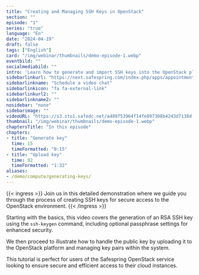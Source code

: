 ```yaml
---
title: "Creating and Managing SSH Keys in OpenStack"
section: ""
episode: "1"
series: "true"
language: "En"
date: "2024-04-19"
draft: false
tags: ["English"]
card: "/img/webinar/thumbnails/demo-episode-1.webp"
eventbild: ""
socialmediabild: ""
intro: 'Learn how to generate and import SSH keys into the OpenStack platform with this step-by-step video tutorial.'
sidebarlinkurl: "https://next.safespring.com/index.php/apps/appointments/embed/VOZl8W1TrMMEFQ%3D%3D/form"
sidebarlinkname: "Schedule a video chat"
sidebarlinkicon: "fa fa-external-link"
sidebarlinkurl2: ""
sidebarlinkname2: ""
nosidebar: "none"
sidebarimage: ""
videoURL: "https://s3.sto1.safedc.net/a489f53964f14fe897308b4243d7138d:processedvideos/safespring-demo-episode-1-generating-key_2/master.m3u8"
thumbnail: "/img/webinar/thumbnails/demo-episode-1.webp"
chaptersTitle: "In this episode"
chapters:
- title: "Generate key"
  time: 15
  timeFormatted: "0:15"
- title: "Upload key"
  time: 92
  timeFormatted: "1:32"
aliases:
- /demo/compute/generating-keys/
---
```


{{< ingress >}}
Join us in this detailed demonstration where we guide you through the process of creating SSH keys for secure access to the OpenStack environment. 
{{< /ingress >}}

Starting with the basics, this video covers the generation of an RSA SSH key using the `ssh-keygen` command, including optional passphrase settings for enhanced security. 

We then proceed to illustrate how to handle the public key by uploading it to the OpenStack platform and managing key pairs within the system. 

This tutorial is perfect for users of the Safespring OpenStack service looking to ensure secure and efficient access to their cloud instances.